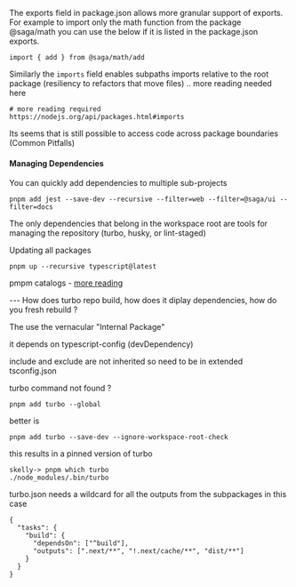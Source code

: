 The exports field in package.json allows more granular support of exports. For example to import only the math function from the package @saga/math you can use the below if it is listed in the package.json exports.

```
import { add } from @saga/math/add
```

Similarly the `imports` field enables subpaths imports relative to the root package (resiliency to refactors that move files) .. more reading needed here

```
# more reading required
https://nodejs.org/api/packages.html#imports
```
Its seems that is still possible to access code across package boundaries (Common Pitfalls)

#### Managing Dependencies

You can quickly add dependencies to multiple sub-projects

```
pnpm add jest --save-dev --recursive --filter=web --filter=@saga/ui --filter=docs
```

The only dependencies that belong in the workspace root are tools for managing the repository (turbo, husky, or lint-staged)

Updating all packages

```
pnpm up --recursive typescript@latest
```

pmpm catalogs - [more reading](https://pnpm.io/catalogs)


--- How does turbo repo build, how does it diplay dependencies, how do you fresh rebuild ?

The use the vernacular "Internal Package"

it depends on typescript-config (devDependency)

include and exclude are not inherited so need to be in extended tsconfig.json

turbo command not found ?

```
pnpm add turbo --global
```

better is

```
pnpm add turbo --save-dev --ignore-workspace-root-check
```
this results in a pinned version of turbo

```
skelly-> pnpm which turbo
./node_modules/.bin/turbo
```
turbo.json needs a wildcard for all the outputs from the subpackages in this case

```
{
  "tasks": {
    "build": {
      "dependsOn": ["^build"],
      "outputs": [".next/**", "!.next/cache/**", "dist/**"]
    }
  }
}
```
